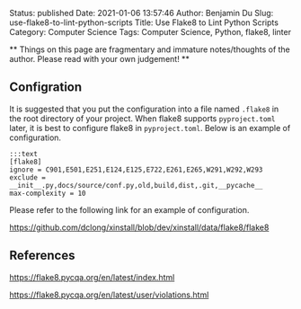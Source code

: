 Status: published
Date: 2021-01-06 13:57:46
Author: Benjamin Du
Slug: use-flake8-to-lint-python-scripts
Title: Use Flake8 to Lint Python Scripts
Category: Computer Science
Tags: Computer Science, Python, flake8, linter

**
Things on this page are fragmentary and immature notes/thoughts of the author.
Please read with your own judgement!
**



## Configration

It is suggested that you put the configuration into a file named `.flake8` 
in the root directory of your project.
When flake8 supports `pyproject.toml` later,
it is best to configure flake8 in `pyproject.toml`.
Below is an example of configuration.

    :::text
    [flake8]
    ignore = C901,E501,E251,E124,E125,E722,E261,E265,W291,W292,W293
    exclude = __init__.py,docs/source/conf.py,old,build,dist,.git,__pycache__
    max-complexity = 10

Please refer to the following link for an example of configuration.

https://github.com/dclong/xinstall/blob/dev/xinstall/data/flake8/flake8

## References 

https://flake8.pycqa.org/en/latest/index.html

https://flake8.pycqa.org/en/latest/user/violations.html
